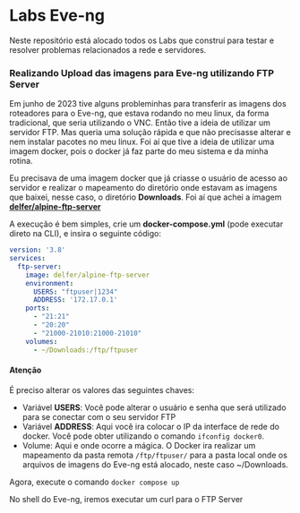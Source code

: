 # Labs Eve-ng
Neste repositório está alocado todos os Labs que construí para testar e resolver problemas relacionados a rede e servidores.

### Realizando Upload das imagens para Eve-ng utilizando FTP Server
Em junho de 2023 tive alguns probleminhas para transferir as imagens dos roteadores para o Eve-ng, que estava rodando no meu linux, da forma tradicional, que seria utilizando o VNC. Então tive a ideia de utilizar um servidor FTP. Mas queria uma solução rápida e que não precisasse alterar e nem instalar pacotes no meu linux. Foi aí que tive a ideia de utilizar uma imagem docker, pois o docker já faz parte do meu sistema e da minha rotina.

Eu precisava de uma imagem docker que já criasse o usuário de acesso ao servidor e realizar o mapeamento do diretório onde estavam as imagens que baixei, nesse caso, o diretório **Downloads**. Foi aí que achei a imagem [**delfer/alpine-ftp-server**](https://hub.docker.com/r/delfer/alpine-ftp-server)

A execução é bem simples, crie um **docker-compose.yml** (pode executar direto na CLI), e insira o seguinte código:

```yml
version: '3.8'
services:
  ftp-server:
    image: delfer/alpine-ftp-server
    environment:
      USERS: "ftpuser|1234"
      ADDRESS: '172.17.0.1'
    ports:
      - "21:21"
      - "20:20"
      - "21000-21010:21000-21010"
    volumes:
      - ~/Downloads:/ftp/ftpuser
```

#### Atenção
É preciso alterar os valores das seguintes chaves:
- Variável **USERS**: Você pode alterar o usuário e senha que será utilizado para se conectar com o seu servidor FTP
- Variável **ADDRESS**: Aqui você ira colocar o IP da interface de rede do docker. Você pode obter utilizando o comando ```ifconfig docker0```.
- Volume: Aqui e onde ocorre a mágica. O Docker ira realizar um mapeamento da pasta remota ```/ftp/ftpuser/``` para a pasta local onde os arquivos de imagens do Eve-ng está alocado, neste caso ~/Downloads.

Agora, execute o comando
```docker compose up```

No shell do Eve-ng, iremos executar um curl para o FTP Server